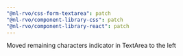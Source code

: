 ```yaml
---
"@nl-rvo/css-form-textarea": patch
"@nl-rvo/component-library-css": patch
"@nl-rvo/component-library-react": patch
---
```


Moved remaining characters indicator in TextArea to the left
